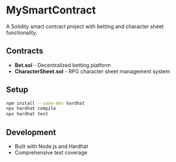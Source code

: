 # MySmartContract

A Solidity smart contract project with betting and character sheet functionality.

## Contracts

- **Bet.sol** - Decentralized betting platform
- **CharacterSheet.sol** - RPG character sheet management system

## Setup

```bash
npm install --save-dev hardhat
npx hardhat compile
npx hardhat test
```

## Development

- Built with Node.js and Hardhat
- Comprehensive test coverage